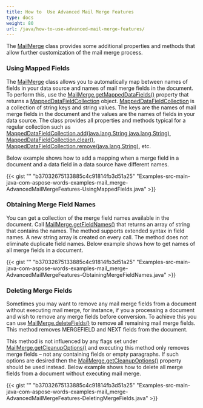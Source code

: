 ```yaml
---
title: How to  Use Advanced Mail Merge Features
type: docs
weight: 80
url: /java/how-to-use-advanced-mail-merge-features/
---
```


The [MailMerge](http://www.aspose.com/api/java/words/com.aspose.words/classes/MailMerge) class provides some additional properties and methods that allow further customization of the mail merge process.
### **Using Mapped Fields**
The [MailMerge](http://www.aspose.com/api/java/words/com.aspose.words/classes/MailMerge) class allows you to automatically map between names of fields in your data source and names of mail merge fields in the document. To perform this, use the [MailMerge.getMappedDataFields()](http://www.aspose.com/api/java/words/com.aspose.words/classes/MailMerge) property that returns a [MappedDataFieldCollection](http://www.aspose.com/api/java/words/com.aspose.words/classes/MappedDataFieldCollection) object. [MappedDataFieldCollection](http://www.aspose.com/api/java/words/com.aspose.words/classes/MappedDataFieldCollection) is a collection of string keys and string values. The keys are the names of mail merge fields in the document and the values are the names of fields in your data source. The class provides all properties and methods typical for a regular collection such as [MappedDataFieldCollection.add(java.lang.String,java.lang.String)](http://www.aspose.com/api/java/words/com.aspose.words/classes/MappedDataFieldCollection), [MappedDataFieldCollection.clear()](http://www.aspose.com/api/java/words/com.aspose.words/classes/MappedDataFieldCollection), [MappedDataFieldCollection.remove(java.lang.String)](http://www.aspose.com/api/java/words/com.aspose.words/classes/MappedDataFieldCollection), etc.

Below example shows how to add a mapping when a merge field in a document and a data field in a data source have different names.

{{< gist "" "b37032675133885c4c91814fb3d51a25" "Examples-src-main-java-com-aspose-words-examples-mail_merge-AdvancedMailMergeFeatures-UsingMappedFields.java" >}}
### **Obtaining Merge Field Names**
You can get a collection of the merge field names available in the document. Call [MailMerge.getFieldNames()](http://www.aspose.com/api/java/words/com.aspose.words/classes/MailMerge) that returns an array of string that contains the names. The method supports extended syntax in field names. A new string array is created on every call. The method does not eliminate duplicate field names. Below example shows how to get names of all merge fields in a document.

{{< gist "" "b37032675133885c4c91814fb3d51a25" "Examples-src-main-java-com-aspose-words-examples-mail_merge-AdvancedMailMergeFeatures-ObtainingMergeFieldNames.java" >}}
### **Deleting Merge Fields**
Sometimes you may want to remove any mail merge fields from a document without executing mail merge, for instance, if you a processing a document and wish to remove any merge fields before conversion. To achieve this you can use [MailMerge.deleteFields()](http://www.aspose.com/api/java/words/com.aspose.words/classes/MailMerge) to remove all remaining mail merge fields. This method removes MERGEFIELD and NEXT fields from the document. 

This method is not influenced by any flags set under [MailMerge.getCleanupOptions()](http://www.aspose.com/api/java/words/com.aspose.words/classes/MailMerge) and executing this method only removes merge fields – not any containing fields or empty paragraphs. If such options are desired then the [MailMerge.getCleanupOptions()](http://www.aspose.com/api/java/words/com.aspose.words/classes/MailMerge) property should be used instead. Below example shows how to delete all merge fields from a document without executing mail merge.

{{< gist "" "b37032675133885c4c91814fb3d51a25" "Examples-src-main-java-com-aspose-words-examples-mail_merge-AdvancedMailMergeFeatures-DeletingMergeFields.java" >}}
